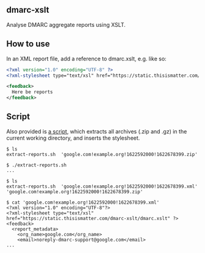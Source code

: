 dmarc-xslt
---

Analyse DMARC aggregate reports using XSLT.

How to use
---
In an XML report file, add a reference to dmarc.xslt, e.g. like so:

```xml
<?xml version="1.0" encoding="UTF-8" ?>
<?xml-stylesheet type="text/xsl" href="https://static.thisismatter.com/dmarc-xslt/dmarc.xslt" ?>

<feedback>
  Here be reports
</feedback>
```

Script
---
Also provided is [a script](https://github.com/Matter-Tech/dmarc-xslt/blob/master/extract-reports.sh), which extracts all archives (.zip and .gz) in the current working directory, and inserts the stylesheet.

```
$ ls
extract-reports.sh  'google.com!example.org!1622592000!1622678399.zip'

$ ./extract-reports.sh
...

$ ls
extract-reports.sh  'google.com!example.org!1622592000!1622678399.xml'  'google.com!example.org!1622592000!1622678399.zip'

$ cat 'google.com!example.org!1622592000!1622678399.xml'
<?xml version="1.0" encoding="UTF-8"?>
<?xml-stylesheet type="text/xsl" href="https://static.thisismatter.com/dmarc-xslt/dmarc.xslt" ?>
<feedback>
  <report_metadata>
    <org_name>google.com</org_name>
    <email>noreply-dmarc-support@google.com</email>
...
```
